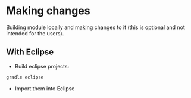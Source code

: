 # Making changes

Building module locally and making changes to it (this is optional and not intended for the users).

## With Eclipse

- Build eclipse projects:

``` bash
gradle eclipse
```

- Import them into Eclipse
